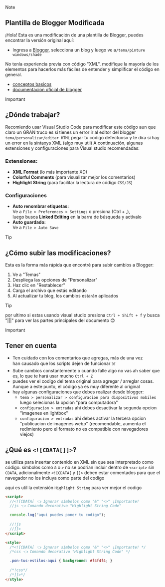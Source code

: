 > [!NOTE]  
> ## Plantilla de Blogger Modificada  
> ¡Hola! Esta es una modificación de una plantilla de Blogger, puedes encontrar la versión original aquí:
> - Ingresa a [Blogger](https://www.blogger.com/), selecciona un blog y luego ve a`/tema/pinture windows/shade`  
>  
> No tenía experiencia previa con código "XML". modifique la mayoría
> de los elementos para hacerlos más fáciles de entender y simplificar
> el código en general.
> - [conceptos basicos](https://blog.templatetoaster.com/create-blogger-template-tutorial-guide/)
> - [documentacion oficial de blogger](https://bloggercode-blogconnexion.blogspot.com/search/label/knowledgeBase+k:references+r:tags?max-results=50)

> [!IMPORTANT]  
> ## ¿Dónde trabajar?  
> Recomiendo usar Visual Studio Code para modificar este código aun que claro
> un GRAN truco es si tienes un error ir al editor del blogger `tema/personalizar/editar HTML`
> pegar tu codigo defectuoso y te dira si hay un error en la sintaxys XML (algo muy util)
> A continuación, algunas extensiones y configuraciones para Visual studio recomendadas:  
>  
> ### Extensiones:  
> - **XML Format** (lo más importante XD)  
> - **Colorful Comments** (para visualizar mejor los comentarios)  
> - **Highlight String** (para facilitar la lectura de código `CSS/JS`)  
>  
> ### Configuraciones  
> - **Auto renombrar etiquetas:**  
>   Ve a `File > Preferences > Settings` o presiona (Ctrl + ,),  
>   luego busca **Linked Editing** en la barra de búsqueda y actívalo  
> - **Auto guardado:**  
>   Ve a `File > Auto Save`  

> [!TIP]  
> ## ¿Cómo subir las modificaciones?  
> Esta es la forma más rápida que encontré para subir cambios a Blogger:  
> 1. Ve a "Temas"  
> 2. Despliega las opciones de "Personalizar"  
> 3. Haz clic en "Restablecer"  
> 4. Carga el archivo que estás editando
> 5. Al actualizar tu blog, los cambios estarán aplicados 

> [!TIP]
> por ultimo si estas usando visual studio presiona
> `Ctrl + Shift + f` y busca "|||" para ver las
> partes principales del documento 😊

> [!IMPORTANT]  
> ## Tener en cuenta  
> - Ten cuidado con los comentarios que agregas, más de una vez  
>   han causado que los scripts dejen de funcionar ☠️  
> - Sube cambios constantemente o cuando falle algo no vas ah
>   saber que es, lo que te hará usar mucho `Ctrl + Z` 
> - puedes ver el codigo del tema original para agregar / arreglar cosas.  
>   Aunque a este punto, el código ya es muy diferente al original
> - hay algunas configuraciones que debes realizar desde blogger:
>   - `tema > personalizar > configuracion para dispositivos mobiles` luego
selecionas la opcion "para computadora"
>   - `configuracion > entradas` ahi debes desactivar la segunda opcion "imagenes en lightbox"
>   - `configuracion > entradas` ahi debes activar la tercera opcion "publicacion de imagenes webp"
(recomendable, aumenta el redimiento pero el formato no es compatible con navegadores viejos)
>   
>
> 
>  
> ## ¿Qué es `<![CDATA[]]>`?  
> se utiliza para insertar contenido en XML sin que sea interpretado como
> código. símbolos como `&` o `>` no se podrian incluir dentro de `<script>` sin
> `CDATA`, adicionalmente `<![CDATA[` y `]]>` deben estar comentados para que el
> navegador no los incluya como parte del codigo
>
> aqui es util la extensión `Highlight String` para ver mejor el codigo 
>  
> ```html
> <script>  
>   //<![CDATA[ 👈 Ignorar símbolos como "&" "<>" ¡Importante!  
>   //js 👈 Comando decorativo "Highlight String Code"
>
>   console.log("aqui puedes poner tu codigo");
>  
>   //!js  
>   //]]>  
> </script>
> ``` 
> ```html 
> <style>  
>   /*<![CDATA[ 👈 Ignorar símbolos como "&" "<>" ¡Importante! */  
>   /*css 👈 Comando decorativo "Highlight String Code" */
>
>   .pon-tus-estilos-aqui { background: #f4f4f4; }
>     
>   /*!css*/  
>   /*]]>*/  
> </style>  
> ```
